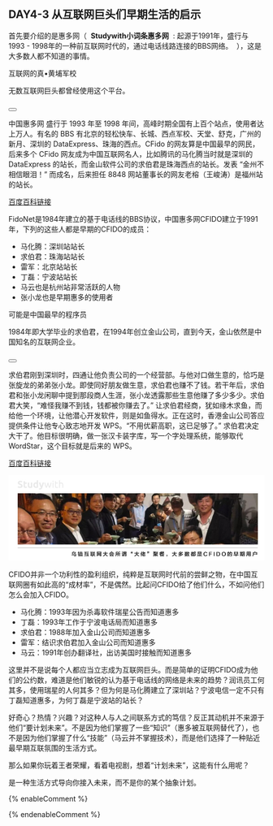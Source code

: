 ## DAY4-3 从互联网巨头们早期生活的启示

首先要介绍的是惠多网（&nbsp;&nbsp;**Studywith小词条惠多网**&nbsp;&nbsp;:&nbsp;起源于1991年，盛行与1993 - 1998年的一种前互联网时代的，通过电话线路连接的BBS网络。&nbsp;&nbsp;），这是大多数人都不知道的事情。

<!--sec data-title="Studywith知识链接" data-id="section80" data-show=true ces-->

互联网的真•黄埔军校

无数互联网巨头都曾经使用这个平台。

<button class="section" target="section81" show="展开具体内容" hide="收起具体内容" ></button>

<!--endsec-->

<!--sec data-title="链接内容" aria-expanded="false" data-id="section81" data-show=false ces-->

中国惠多网 盛行于 1993 年至 1998 年间，高峰时期全国有上百个站点，使用者达上万人。有名的 BBS 有北京的轻松快车、长城、西点军校、天堂、舒克，广州的新月、深圳的 DataExpress、珠海的西点。CFido 的网友算是中国最早的网民，后来多个 CFido 网友成为中国互联网名人，比如腾讯的马化腾当时就是深圳的 DataExpress 的站长，而金山软件公司的求伯君是珠海西点的站长。发表 “金州不相信眼泪！” 而成名，后来担任 8848 网站董事长的网友老榕（王峻涛）是福州站的站长。

[百度百科链接](https://baike.baidu.com/item/%E4%B8%AD%E5%9B%BD%E6%83%A0%E5%A4%9A%E7%BD%91)

<!--endsec-->

FidoNet是1984年建立的基于电话线的BBS协议，中国惠多网CFIDO建立于1991年，下列的这些人都是早期的CFIDO的成员：

* 马化腾：深圳站站长
* 求伯君：珠海站站长
* 雷军：北京站站长
* 丁磊：宁波站站长
* 马云也是杭州站非常活跃的人物
* 张小龙也是早期惠多的使用者

<!--sec data-title="Studywith知识链接" data-id="section82" data-show=true ces-->

可能是中国最早的程序员

1984年即大学毕业的求伯君，在1994年创立金山公司，直到今天，金山依然是中国知名的互联网企业。

<button class="section" target="section83" show="展开具体内容" hide="收起具体内容" ></button>

<!--endsec-->

<!--sec data-title="链接内容" aria-expanded="false" data-id="section83" data-show=false ces-->

求伯君刚到深圳时，四通让他负责公司的一个经营部。与他对口做生意的，恰巧是张旋龙的弟弟张小龙。即使同好朋友做生意，求伯君也赚不了钱。若干年后，求伯君和张小龙闲聊中提到那段商人生涯，张小龙透露那些生意他赚了多少多少。求伯君大笑，“难怪我赚不到钱，钱都被你赚去了。” 让求伯君经商，犹如缘木求鱼，而给他一个环境，让他潜心开发软件，则是如鱼得水。正在这时，香港金山公司答应提供条件让他专心致志地开发 WPS。“不用优薪高职，这已足够了。”
求伯君决定大干了。他目标很明确，做一张汉卡装字库，写一个字处理系统，能够取代 WordStar，这个目标就是后来的 WPS。

[百度百科链接](https://baike.baidu.com/item/%E6%B1%82%E4%BC%AF%E5%90%9B)

<!--endsec-->

![](/assets/26.jpg)

CFIDO并非一个功利性的盈利组织，纯粹是互联网时代前的尝鲜之物，在中国互联网圈有如此高的“成材率”，不是偶然。比起问CFIDO给了他们什么，不如问他们怎么会加入CFIDO。

* 马化腾：1993年因为杀毒软件瑞星公告而知道惠多
* 丁磊：1993年工作于宁波电话局而知道惠多
* 求伯君：1988年加入金山公司而知道惠多
* 雷军：结识求伯君加入金山公司而知道惠多
* 马云：1991年创办翻译社，出访美国时接触而知道惠多

这里并不是说每个人都应当立志成为互联网巨头。而是简单的证明CFIDO成为他们的公约数，难道是他们敏锐的认为基于电话线的网络是未来的趋势？润讯员工何其多，使用瑞星的人何其多？但为何是马化腾建立了深圳站？宁波电信一定不只有丁磊知道惠多，为何丁磊是宁波站的站长？

好奇心？热情？兴趣？对这种人与人之间联系方式的笃信？反正其动机并不来源于他们“要计划未来”。不是因为他们掌握了一些“知识”（惠多被互联网替代了），也不是因为他们掌握了什么“技能”（马云并不掌握技术），而是他们选择了一种贴近最早期互联氛围的生活方式。

那么如果你玩着王者荣耀，看着电视剧，想着“计划未来”，这能有什么用呢？

是一种生活方式导向你接入未来，而不是你的某个抽象计划。

{% enableComment %}

{% endenableComment %}


